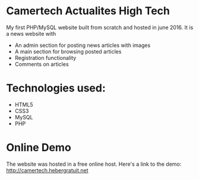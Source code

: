# Camertech Actualites High Tech
My first PHP/MySQL website built from scratch and hosted in june 2016.
It is a news website with
* An admin section for posting news articles with images
* A main section for browsing posted articles
* Registration functionality
* Comments on articles

# Technologies used:
* HTML5
* CSS3
* MySQL
* PHP

#

# Online Demo
The website was hosted in a free online host.
Here's a link to the demo:
http://camertech.hebergratuit.net

